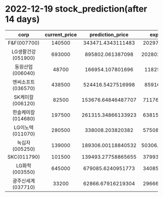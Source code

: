 # 2022-12-19 stock_prediction(after 14 days)

|   corp   |   current_price   |   prediction_price   |   expected_profit   |
|:--------:|:-----------------:|:--------------------:|:-------------------:|
|F&F(007700)|140500|343471.4343111483|202971.4343111483|
|LG생활건강(051900)|693000|895802.061387098|202802.06138709805|
|동원산업(006040)|48700|166954.107801696|118254.107801696|
|엔씨소프트(036570)|438500|524416.5427516998|85916.5427516998|
|SK케미칼(006120)|82500|153676.64846487707|71176.64846487707|
|한솔케미칼(014680)|197500|261315.34866133923|63815.34866133923|
|LG이노텍(011070)|280500|338008.203820382|57508.20382038201|
|녹십자(005250)|139000|189306.00118840532|50306.001188405324|
|SKC(011790)|101500|139493.27758865655|37993.27758865655|
|LG화학(003550)|645000|679085.6240951773|34085.62409517728|
|광주신세계(037710)|33200|62866.67916219304|29666.67916219304|

